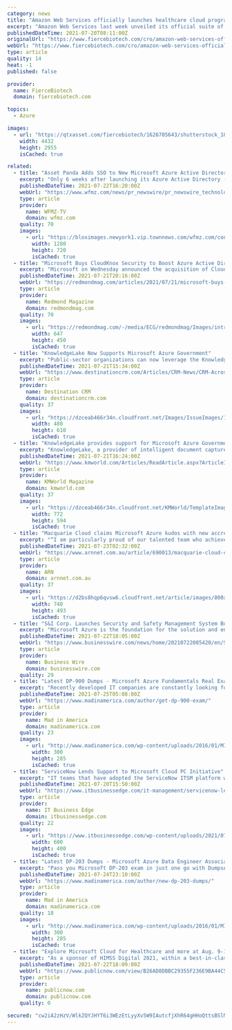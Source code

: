 ```yaml
---
category: news
title: "Amazon Web Services officially launches healthcare cloud program, following lead of Google Cloud and Microsoft Azure"
excerpt: "Amazon Web Services last week unveiled its official suite of services and partner program for healthcare and life sciences companies, following the likes of Microsoft Azure and Google Cloud last year."
publishedDateTime: 2021-07-20T08:11:00Z
originalUrl: "https://www.fiercebiotech.com/cro/amazon-web-services-officially-launches-healthcare-cloud-program-following-lead-google-cloud"
webUrl: "https://www.fiercebiotech.com/cro/amazon-web-services-officially-launches-healthcare-cloud-program-following-lead-google-cloud"
type: article
quality: 14
heat: -1
published: false

provider:
  name: FierceBiotech
  domain: fiercebiotech.com

topics:
  - Azure

images:
  - url: "https://qtxasset.com/fiercebiotech/1626705643/shutterstock_1083512990.jpg/shutterstock_1083512990.jpg?nnIWK27zsQToGA41LvRBTzJghCy0Z8Ok"
    width: 4432
    height: 2955
    isCached: true

related:
  - title: "Asset Panda Adds SSO to New Microsoft Azure Active Directory Integration"
    excerpt: "Only 6 weeks after launching its Azure Active Directory (AD) integration, asset tracking software company Asset Panda introduces Azure AD Single Sign-on (SSO)."
    publishedDateTime: 2021-07-22T16:20:00Z
    webUrl: "https://www.wfmz.com/news/pr_newswire/pr_newswire_technology/asset-panda-adds-sso-to-new-microsoft-azure-active-directory-integration/article_e0af3c37-4e1f-55ba-b20b-93876f939c95.html"
    type: article
    provider:
      name: WFMZ-TV
      domain: wfmz.com
    quality: 70
    images:
      - url: "https://bloximages.newyork1.vip.townnews.com/wfmz.com/content/tncms/custom/image/b9818ac0-ee9a-11e9-8e9f-a3b831b71481.jpg"
        width: 1280
        height: 720
        isCached: true
  - title: "Microsoft Buys CloudKnox Security to Boost Azure Active Directory Service"
    excerpt: "Microsoft on Wednesday announced the acquisition of CloudKnox Security, a maker of 'cloud infrastructure entitlement management' solutions for organizations using various cloud services."
    publishedDateTime: 2021-07-21T20:16:00Z
    webUrl: "https://redmondmag.com/articles/2021/07/21/microsoft-buys-cloudknox-security.aspx"
    type: article
    provider:
      name: Redmond Magazine
      domain: redmondmag.com
    quality: 70
    images:
      - url: "https://redmondmag.com/-/media/ECG/redmondmag/Images/introimages/130808REDPoseySafe.jpg"
        width: 647
        height: 450
        isCached: true
  - title: "KnowledgeLake Now Supports Microsoft Azure Government"
    excerpt: "Public-sector organizations can now leverage the KnowledgeLake platform to manage content and data on the Microsoft Azure Government cloud."
    publishedDateTime: 2021-07-21T15:34:00Z
    webUrl: "https://www.destinationcrm.com/Articles/CRM-News/CRM-Across-the-Wire/KnowledgeLake-Now Supports-Microsoft-Azure-Government-148070.aspx"
    type: article
    provider:
      name: Destination CRM
      domain: destinationcrm.com
    quality: 37
    images:
      - url: "https://dzceab466r34n.cloudfront.net/Images/IssueImages/138905-0721_SuperchargingCC_480x610-ORG.png"
        width: 480
        height: 610
        isCached: true
  - title: "KnowledgeLake provides support for Microsoft Azure Government"
    excerpt: "KnowledgeLake, a provider of intelligent document capture and processing solutions, is offering customers the ability to leverage its platform in concert with the Microsoft Azure for Government solution. This allows users to securely automate critical ..."
    publishedDateTime: 2021-07-21T16:24:00Z
    webUrl: "https://www.kmworld.com/Articles/ReadArticle.aspx?ArticleID=148082"
    type: article
    provider:
      name: KMWorld Magazine
      domain: kmworld.com
    quality: 37
    images:
      - url: "https://dzceab466r34n.cloudfront.net/KMWorld/TemplateImages/KMW21_Sub-Cover-Image.gif"
        width: 772
        height: 594
        isCached: true
  - title: "Macquarie Cloud claims Microsoft Azure kudos with new accreditation"
    excerpt: "“I am particularly proud of our talented team who achieved the Azure Expert MSP badge in record time,” he added. According to Macquarie, the Microsoft MSP designation means that the company ..."
    publishedDateTime: 2021-07-23T02:32:00Z
    webUrl: "https://www.arnnet.com.au/article/690013/macquarie-cloud-claims-microsoft-azure-kudos-new-accreditation/"
    type: article
    provider:
      name: ARN
      domain: arnnet.com.au
    quality: 37
    images:
      - url: "https://d2bs8hqp6qvsw6.cloudfront.net/article/images/800x800/promoted_content/promo/azure.jpg"
        width: 740
        height: 493
        isCached: true
  - title: "S&I Corp. Launches Security and Safety Management System Built on Microsoft Azure"
    excerpt: "Microsoft Azure is the foundation for the solution and enables an edge to cloud pipeline managed by Scenera PaaS to process high bandwidth video streams effectively. Azure Key Vault will be ..."
    publishedDateTime: 2021-07-22T18:05:00Z
    webUrl: "https://www.businesswire.com/news/home/20210722005420/en/SI-Corp.-Launches-Security-and-Safety-Management-System-Built-on-Microsoft-Azure"
    type: article
    provider:
      name: Business Wire
      domain: businesswire.com
    quality: 29
  - title: "Latest DP-900 Dumps - Microsoft Azure Fundamentals Real Exam Questions And Accurate Answers (2021)"
    excerpt: "Recently developed IT companies are constantly looking for successful climbing IT talents like DP-900 specialists. As a result of this, IT certifications, for example DP-900 Microsoft Azure Data Fundamentals Exam,"
    publishedDateTime: 2021-07-25T05:08:00Z
    webUrl: "https://www.madinamerica.com/author/get-dp-900-exam/"
    type: article
    provider:
      name: Mad in America
      domain: madinamerica.com
    quality: 23
    images:
      - url: "http://www.madinamerica.com/wp-content/uploads/2016/01/MIA.jpg"
        width: 300
        height: 285
        isCached: true
  - title: "ServiceNow Lends Support to Microsoft Cloud PC Initiative"
    excerpt: "IT teams that have adopted the ServiceNow ITSM platform will be able to provide support to users of Windows 365 via the Microsoft Teams collaboration service."
    publishedDateTime: 2021-07-20T15:50:00Z
    webUrl: "https://www.itbusinessedge.com/it-management/servicenow-lends-support-to-microsoft-cloud-pc-initiative/"
    type: article
    provider:
      name: IT Business Edge
      domain: itbusinessedge.com
    quality: 22
    images:
      - url: "https://www.itbusinessedge.com/wp-content/uploads/2021/07/Microsoft-Teams-2.jpeg"
        width: 600
        height: 400
        isCached: true
  - title: "Latest DP-203 Dumps - Microsoft Azure Data Engineer Associate Real Exam Questions And Accurate Answers [2021]"
    excerpt: "Pass you Microsoft DP-203 exam in just one go with DumpsArchive DP-203 dumps pdf. It's the truth that “The present world is changing very fast - many new things are being discovered every day. With this increased technical and digital advancement,"
    publishedDateTime: 2021-07-24T23:10:00Z
    webUrl: "https://www.madinamerica.com/author/new-dp-203-dumps/"
    type: article
    provider:
      name: Mad in America
      domain: madinamerica.com
    quality: 18
    images:
      - url: "http://www.madinamerica.com/wp-content/uploads/2016/01/MIA.jpg"
        width: 300
        height: 285
        isCached: true
  - title: "Explore Microsoft Cloud for Healthcare and more at Aug. 9-13 HIMSS21 event"
    excerpt: "As a sponsor of HIMSS Digital 2021, within a best-in-class digital environment, we're tailoring digital first experiences with the convenience you need, as healthcare's brightest innovators across the globe-to explore new ideas,"
    publishedDateTime: 2021-07-22T18:09:00Z
    webUrl: "https://www.publicnow.com/view/B26AD8DBBC29355F236E9BA44C55F775FB864496"
    type: article
    provider:
      name: publicnow.com
      domain: publicnow.com
    quality: 0

secured: "cw2iA2zHzV/WlkZQYJHYT6i3WEzEtLyyXv5W9IAutcfjXhR64gHHoQttsBSlMSJmtfCIMGMo92XdcWQ5AXBRrMvfxWxzDEPaJCRQG+EsqCSba24RXxxe+52cJbKaTFyeduB2bcoDezeNm/Jb4zdbsH4NSUGm2bMCSYvIst0U8Rj7WZZyf5UcIEEB+h4OQKK/GAa3k8OpwMbxs2b7FwSlRS8qmpd9emhIndnTFaAwmi21HVRQbLYik1HpAUhOQHtxz5aKnVCgAIttABm2tGks0tInDtnzNcRFyd1ddUOfFkxfjIgFqHPy+MH5g78MZvWPfNHFlwrLRpti7xKAXpADFvW1btZgLWYDiBLy57Im548=;aBXwzhkF4B5t4PKYHLcTYA=="
---
```


